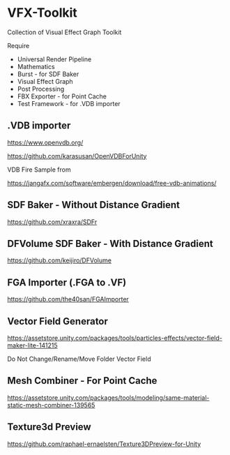 # VFX-Toolkit
Collection of Visual Effect Graph Toolkit

Require
- Universal Render Pipeline
- Mathematics
- Burst - for SDF Baker
- Visual Effect Graph
- Post Processing
- FBX Exporter - for Point Cache
- Test Framework - for .VDB importer

## .VDB importer
https://www.openvdb.org/

https://github.com/karasusan/OpenVDBForUnity

VDB Fire Sample from

https://jangafx.com/software/embergen/download/free-vdb-animations/


## SDF Baker - Without Distance Gradient
https://github.com/xraxra/SDFr

## DFVolume  SDF Baker - With Distance Gradient
https://github.com/keijiro/DFVolume

## FGA Importer (.FGA to .VF)
https://github.com/the40san/FGAImporter

## Vector Field Generator
https://assetstore.unity.com/packages/tools/particles-effects/vector-field-maker-lite-141215

Do Not Change/Rename/Move Folder Vector Field

## Mesh Combiner  - For Point Cache
https://assetstore.unity.com/packages/tools/modeling/same-material-static-mesh-combiner-139565

## Texture3d Preview
https://github.com/raphael-ernaelsten/Texture3DPreview-for-Unity
